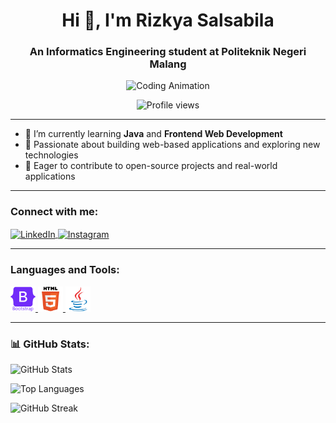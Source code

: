 <h1 align="center">Hi 👋, I'm Rizkya Salsabila</h1>
<h3 align="center">An Informatics Engineering student at Politeknik Negeri Malang</h3>

<p align="center">
  <img src="https://images.lemonly.com/wp-content/uploads/2018/08/07150313/Homebase_Thumb_v01.gif" alt="Coding Animation" width="800" height="400">
</p>

<p align="center">
  <img src="https://komarev.com/ghpvc/?username=rizkya&label=Profile%20views&color=0e75b6&style=flat" alt="Profile views" />
</p>

---

- 🌱 I’m currently learning **Java** and **Frontend Web Development**
- 🚀 Passionate about building web-based applications and exploring new technologies
- 🎯 Eager to contribute to open-source projects and real-world applications

---

<h3 align="left">Connect with me:</h3>
<p align="left">
  <a href="https://linkedin.com/in/rizkya-salsabila-279b3b28b" target="blank">
    <img align="center" src="https://raw.githubusercontent.com/rahuldkjain/github-profile-readme-generator/master/src/images/icons/Social/linked-in-alt.svg" alt="LinkedIn" height="30" width="40" />
  </a>
  <a href="https://instagram.com/rzky.salsabila" target="blank">
    <img align="center" src="https://raw.githubusercontent.com/rahuldkjain/github-profile-readme-generator/master/src/images/icons/Social/instagram.svg" alt="Instagram" height="30" width="40" />
  </a>
</p>

---

<h3 align="left">Languages and Tools:</h3>
<p align="left">
  <a href="https://getbootstrap.com" target="_blank" rel="noreferrer">
    <img src="https://raw.githubusercontent.com/devicons/devicon/master/icons/bootstrap/bootstrap-plain-wordmark.svg" alt="Bootstrap" width="40" height="40"/>
  </a>
  <a href="https://www.w3.org/html/" target="_blank" rel="noreferrer">
    <img src="https://raw.githubusercontent.com/devicons/devicon/master/icons/html5/html5-original-wordmark.svg" alt="HTML5" width="40" height="40"/>
  </a>
  <a href="https://www.java.com" target="_blank" rel="noreferrer">
    <img src="https://raw.githubusercontent.com/devicons/devicon/master/icons/java/java-original.svg" alt="Java" width="40" height="40"/>
  </a>
</p>

---

### 📊 GitHub Stats:

<p align="left">
  <img src="https://github-readme-stats.vercel.app/api?username=RizkyaSalsabila&show_icons=true&theme=radical" alt="GitHub Stats"/>
</p>
<p align="left">
  <img src="https://github-readme-stats.vercel.app/api/top-langs/?username=RizkyaSalsabila&layout=compact&theme=radical" alt="Top Languages"/>
</p>
<p align="left">
  <img src="https://streak-stats.demolab.com?user=RizkyaSalsabila&theme=radical" alt="GitHub Streak"/>
</p>
